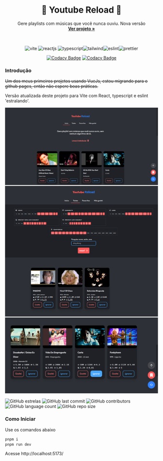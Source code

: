 <h1 align="center">🎵 Youtube Reload 🎵</h1>
<p align="center">
  Gere playlists com músicas que você nunca ouviu. Nova versão
  <br>
  <a href="https://gabrielogregorio.github.io/youtube-reload/"><strong>Ver projeto »</strong></a>
  <br>
  <br>
  <br>
</p>

<div align="center">
  <img height="30" alt="vite" src="https://img.shields.io/badge/Vite-B73BFE?style=for-the-badge&logo=vite&logoColor=FFD62E">
  <img height="30" alt="reactjs" src="https://img.shields.io/badge/React-20232A?style=for-the-badge&logo=react&logoColor=61DAFB">
<img height="30" alt="typescript" src="https://img.shields.io/badge/TypeScript-007ACC?style=for-the-badge&logo=typescript&logoColor=white"><img height="30" alt="tailwind" src="https://img.shields.io/badge/Tailwind_CSS-38B2AC?style=for-the-badge&logo=tailwind-css&logoColor=white"><img height="30" alt="eslint" src="https://img.shields.io/badge/eslint-3A33D1?style=for-the-badge&logo=eslint&logoColor=white"><img height="30" alt="prettier" src="https://img.shields.io/badge/prettier-1A2C34?style=for-the-badge&logo=prettier&logoColor=F7BA3Ee">
</div>

<d align="center">

[![Codacy Badge](https://app.codacy.com/project/badge/Grade/69e0d9c3e5b247a6930b7c8d91d6e507)](https://www.codacy.com/gh/gabrielogregorio/youtube-reload/dashboard?utm_source=github.com&amp;utm_medium=referral&amp;utm_content=gabrielogregorio/youtube-reload&amp;utm_campaign=Badge_Grade)
[![Codacy Badge](https://app.codacy.com/project/badge/Coverage/69e0d9c3e5b247a6930b7c8d91d6e507)](https://www.codacy.com/gh/gabrielogregorio/youtube-reload/dashboard?utm_source=github.com&utm_medium=referral&utm_content=gabrielogregorio/youtube-reload&utm_campaign=Badge_Coverage)

</d>

<h3>Introdução</h3>

~~Um dos meus primeiros projetos usando VueJs, estou migrando para o github pages, então não espere boas práticas.~~

Versão atualizada deste projeto para Vite com React, typescript e eslint 'estralando'.

![Tela inicial](1.png)
![Playlist Gerada](2.png)
![Tela de favoritos](3.png)

![GitHub estrelas](https://img.shields.io/github/stars/gabrielogregorio/youtube-reload)
![GitHub last commit](https://img.shields.io/github/last-commit/gabrielogregorio/youtube-reload?style=flat-square)
![GitHub contributors](https://img.shields.io/github/contributors/gabrielogregorio/youtube-reload)
![GitHub language count](https://img.shields.io/github/languages/count/gabrielogregorio/youtube-reload)
![GitHub repo size](https://img.shields.io/github/repo-size/gabrielogregorio/youtube-reload)

### Como Iniciar
Use os comandos abaixo

```bash
pnpm i
pnpm run dev
```

Acesse http://localhost:5173/

